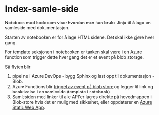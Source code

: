 # Index-samle-side
Notebook med kode som viser hvordan man kan bruke Jinja til å lage en samleside med dokumentasjon.

Starten av notebooken er for å lage HTML sidene. Det skal ikke gjøre hver gang.

For template seksjonen i notebooken er tanken skal være i en Azure function som trigger dette hver gang det er et event på blob storage. 

Så flyten blir 
1) pipeline i Azure DevOps - bygg Sphinx og last opp til dokumentasjon - Blob. 
2) Azure Functions blir [trigget av event på blob store](https://docs.microsoft.com/en-us/azure/azure-functions/functions-bindings-storage-blob-trigger?tabs=python) og legger til link og beskrivelse i en samleside (template i notebook)
3) Samlesiden med linker til alle API'er lagres direkte på hovedmappen i Blob-store hvis det er mulig med sikkerhet, eller oppdaterer en [Azure Static Web App](https://azure.microsoft.com/en-us/services/app-service/static/).
